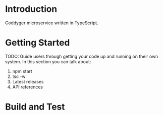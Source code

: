 # Introduction

Coddyger microservice written in TypeScript.

# Getting Started

TODO: Guide users through getting your code up and running on their own system. In this section you can talk about:

1. npm start
2. tsc -w
3. Latest releases
4. API references

# Build and Test
